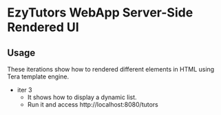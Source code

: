 # EzyTutors WebApp Server-Side Rendered UI

## Usage

These iterations show how to rendered different elements in HTML using Tera template engine.

- iter 3
  - It shows how to display a dynamic list.
  - Run it and access http://localhost:8080/tutors
